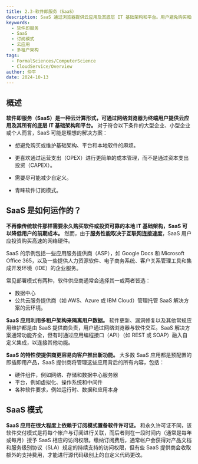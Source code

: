 ```yaml
---
title: 2.3-软件即服务（SaaS）
description: SaaS 通过浏览器提供云应用及其底层 IT 基础架构和平台。用户避免购买和维护本地软件，转为订阅模式。SaaS 降低前期成本，依赖高速互联网连接。示例包括 Google Docs、Microsoft Office 365。SaaS 应用通常基于多租户架构，由提供商管理更新和维护。SaaS 依赖订阅模式置备软件许可证，与永久许可证不同。
keywords:
  - 软件即服务
  - SaaS
  - 订阅模式
  - 云应用
  - 多租户架构
tags:
  - FormalSciences/ComputerScience
  - CloudService/Overview
author: 仲平
date: 2024-10-13
---
```


## 概述

**软件即服务（SaaS）是一种云计算形式，可通过网络浏览器为终端用户提供云应用及其所有的底层 IT 基础架构和平台。** 对于符合以下条件的大型企业、小型企业或个人而言，SaaS 可能是理想的解决方案：

 - 想避免购买或维护基础架构、平台和本地软件的麻烦。

 - 更喜欢通过运营支出（OPEX）进行更简单的成本管理，而不是通过资本支出投资（CAPEX）。

- 需要尽可能减少自定义。

- 青睐软件订阅模式。

## SaaS 是如何运作的？

**不再像传统软件那样需要永久购买软件或投资可靠的本地 IT 基础架构，SaaS 可以降低用户的前期成本。** 然而，由于**服务性能取决于互联网连接速度**，SaaS 用户应投资购买高速的网络硬件。

SaaS 的示例包括一些应用服务提供商（ASP），如 Google Docs 和 Microsoft Office 365，以及一些提供人力资源软件、电子商务系统、客户关系管理工具和集成开发环境（IDE）的企业服务。

常见部署模式有两种，软件供应商通常会选择其一或两者皆选：

- 数据中心
- 公共云服务提供商（如 AWS、Azure 或 IBM Cloud）管理托管 SaaS 解决方案的云环境。

**SaaS 应用利用多租户架构来隔离用户数据。** 软件更新、漏洞修复以及其他常规应用维护都是由 SaaS 提供商负责，用户通过网络浏览器与软件交互。SaaS 解决方案通常功能齐全，但有时通过应用编程接口（API）（如 REST 或 SOAP）融入自定义集成，以连接其他功能。

**SaaS 的特性使提供商更容易向客户推出新功能。** 大多数 SaaS 应用都是预配置的即插即用产品，SaaS 提供商将管理这些应用背后的所有内容，包括：

- 硬件组件，例如网络、存储和数据中心服务器
- 平台，例如虚拟化、操作系统和中间件
- 各种软件要求，例如运行时、数据和应用本身

## SaaS 模式

**SaaS 应用在很大程度上依赖于订阅模式置备软件许可证。** 和永久许可证不同，该软件交付模式是将每个帐户与订阅进行关联，而后者则在一段时间内（通常是每年或每月）授予 SaaS 相应的访问权限。缴纳订阅费后，通常帐户会获得对产品文档和服务级别协议（SLA）规定的持续支持的访问权限，但有些 SaaS 提供商会收取额外的支持费用，才能进行源代码级别上的自定义代码更改。
